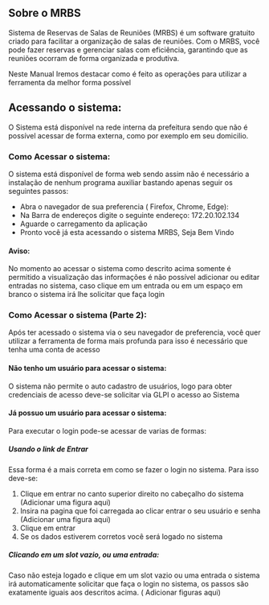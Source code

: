 
## Sobre o MRBS
 Sistema de Reservas de Salas de Reuniões (MRBS) é um software gratuito criado para facilitar a organização de salas de reuniões. Com o MRBS, você pode fazer reservas e gerenciar salas com eficiência, garantindo que as reuniões ocorram de forma organizada e produtiva.
 
 Neste Manual Iremos destacar como é feito as operações para utilizar a ferramenta da melhor forma possível 

## Acessando o sistema:
O Sistema está disponível na rede interna da prefeitura sendo que não é possível acessar de forma externa, como por exemplo em seu domicilio.

### Como Acessar o sistema:
O sistema está disponível de forma web sendo assim não é necessário a instalação de nenhum programa auxiliar bastando apenas seguir os seguintes passos: 
- Abra o navegador de sua preferencia ( Firefox, Chrome, Edge):
- Na Barra de endereços digite o seguinte endereço: 172.20.102.134
- Aguarde o carregamento da aplicação
- Pronto você já esta acessando o sistema MRBS, Seja Bem Vindo
#### Aviso:
No momento ao acessar o sistema como descrito acima somente é permitido a visualização das informações é não possível adicionar ou editar entradas no sistema, caso clique em um entrada ou em um espaço em branco o sistema irá lhe solicitar que faça login

### Como Acessar o sistema (Parte 2):
Após ter acessado o sistema via o seu navegador de preferencia, você quer utilizar a ferramenta de forma mais profunda para isso é necessário que tenha uma conta de acesso

#### Não tenho um usuário para acessar o sistema:
O sistema não permite o auto cadastro de usuários, logo para obter credenciais de acesso deve-se solicitar via GLPI o acesso ao Sistema

#### Já possuo um usuário para acessar o sistema:
Para executar o login pode-se  acessar de varias de formas: 
##### Usando o link de Entrar
Essa forma é a mais correta em como se fazer o login no sistema.
Para isso deve-se:
1) Clique em entrar no canto superior direito no cabeçalho do sistema (Adicionar uma figura aqui)
2) Insira na pagina que foi carregada ao clicar entrar o seu usuário e senha (Adicionar uma figura aqui)
3)  Clique em entrar 
4)  Se os dados estiverem corretos você será logado no sistema 

##### Clicando em um slot vazio, ou uma entrada:
Caso não esteja logado e clique em um slot vazio ou uma entrada o sistema irá  automaticamente solicitar que faça o login no sistema, os passos são exatamente iguais aos descritos acima. ( Adicionar figuras aqui)